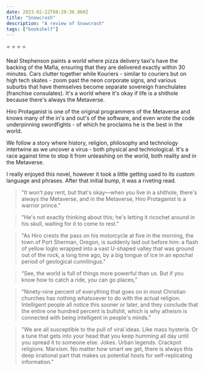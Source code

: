 ```yaml
---    
date: 2023-02-22T08:29:36.860Z
title: "Snowcrash"
description: "A review of Snowcrash"
tags: ["bookshelf"]
---   
```

⭐ ⭐ ⭐ ⭐  

Neal Stephenson paints a world where pizza delivery taxi's have the backing of the Mafia, ensuring that they are delivered exactly within 30 minutes. Cars clutter together while Kouriers - similar to couriers but on high tech skates - zoom past the neon corporate signs, and various suburbs that have themselves become separate sovereign franchulates (franchise consulates). It's a world where it's okay if life is a shithole because there's always the Metaverse.

Hiro Protaganist is one of the original programmers of the Metaverse and knows many of the in's and out's of the software, and even wrote the code underpinning swordfights - of which he proclaims he is the best in the world.

We follow a story where history, religion, philosophy and technology intertwine as we uncover a virus - both physical and technological. It's a race against time to stop it from unleashing on the world, both reality and in the Metaverse.

I really enjoyed this novel, however it took a little getting used to its custom language and phrases. After that initial bump, it was a riveting read.

> "It won't pay rent, but that's okay—when you live in a shithole, there's always the Metaverse, and in the Metaverse, Hiro Protaganist is a warrior prince."

> "He's not exactly thinking about this; he's letting it ricochet around in his skull, waiting for it to come to rest."

> "As Hiro crests the pass on his motorcycle at five in the morning, the town of Port Sherman, Oregon, is suddenly laid out before him: a flash of yellow loglo wrapped into a vast U-shaped valley that was ground out of the rock, a long time ago, by a big tongue of ice in an epochal period of geological cunnilingus."

> “See, the world is full of things more powerful than us. But if you know how to catch a ride, you can go places,” 

> "Ninety-nine percent of everything that goes on in most Christian churches has nothing whatsoever to do with the actual religion. Intelligent people all notice this sooner or later, and they conclude that the entire one hundred percent is bullshit, which is why atheism is connected with being intelligent in people's minds."

>  "We are all susceptible to the pull of viral ideas. Like mass hysteria. Or a tune that gets into your head that you keep humming all day until you spread it to someone else. Jokes. Urban legends. Crackpot religions. Marxism. No matter how smart we get, there is always this deep irrational part that makes us potential hosts for self-replicating information."